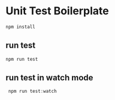 # Unit Test Boilerplate
```javascript
npm install
```
## run test 
```javascript
npm run test
```
## run test in watch mode
```javascript
 npm run test:watch
 ```
